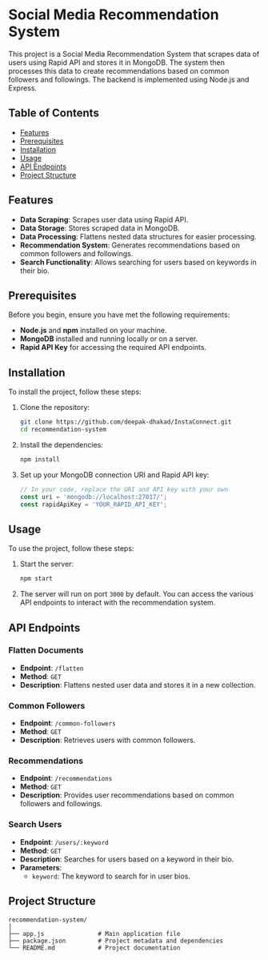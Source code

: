 

# Social Media Recommendation System

This project is a Social Media Recommendation System that scrapes data of users using Rapid API and stores it in MongoDB. The system then processes this data to create recommendations based on common followers and followings. The backend is implemented using Node.js and Express.

## Table of Contents

- [Features](#features)
- [Prerequisites](#prerequisites)
- [Installation](#installation)
- [Usage](#usage)
- [API Endpoints](#api-endpoints)
- [Project Structure](#project-structure)


## Features

- **Data Scraping**: Scrapes user data using Rapid API.
- **Data Storage**: Stores scraped data in MongoDB.
- **Data Processing**: Flattens nested data structures for easier processing.
- **Recommendation System**: Generates recommendations based on common followers and followings.
- **Search Functionality**: Allows searching for users based on keywords in their bio.

## Prerequisites

Before you begin, ensure you have met the following requirements:

- **Node.js** and **npm** installed on your machine.
- **MongoDB** installed and running locally or on a server.
- **Rapid API Key** for accessing the required API endpoints.

## Installation

To install the project, follow these steps:

1. Clone the repository:
    ```bash
    git clone https://github.com/deepak-dhakad/InstaConnect.git
    cd recommendation-system
    ```

2. Install the dependencies:
    ```bash
    npm install
    ```

3. Set up your MongoDB connection URI and Rapid API key:
    ```javascript
    // In your code, replace the URI and API key with your own
    const uri = 'mongodb://localhost:27017/';
    const rapidApiKey = 'YOUR_RAPID_API_KEY';
    ```

## Usage

To use the project, follow these steps:

1. Start the server:
    ```bash
    npm start
    ```

2. The server will run on port `3000` by default. You can access the various API endpoints to interact with the recommendation system.

## API Endpoints

### Flatten Documents

- **Endpoint**: `/flatten`
- **Method**: `GET`
- **Description**: Flattens nested user data and stores it in a new collection.

### Common Followers

- **Endpoint**: `/common-followers`
- **Method**: `GET`
- **Description**: Retrieves users with common followers.

### Recommendations

- **Endpoint**: `/recommendations`
- **Method**: `GET`
- **Description**: Provides user recommendations based on common followers and followings.

### Search Users

- **Endpoint**: `/users/:keyword`
- **Method**: `GET`
- **Description**: Searches for users based on a keyword in their bio.
- **Parameters**: 
  - `keyword`: The keyword to search for in user bios.

## Project Structure

```plaintext
recommendation-system/
│
├── app.js               # Main application file
├── package.json         # Project metadata and dependencies
└── README.md            # Project documentation
```

